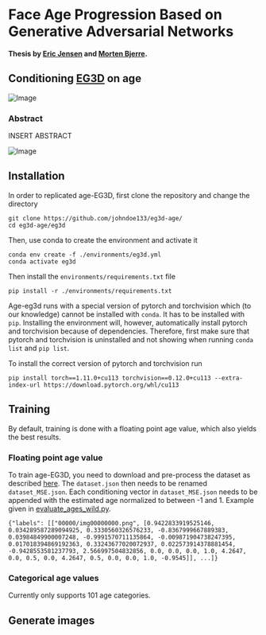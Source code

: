 # Face Age Progression Based on Generative Adversarial Networks

**Thesis by [Eric Jensen](https://www.linkedin.com/in/erickastljensen/) and [Morten Bjerre](https://www.linkedin.com/in/morten-bjerre/).**

## Conditioning [EG3D](https://github.com/NVlabs/eg3d) on age

![Image](./eg3d/example.gif)

### Abstract
INSERT ABSTRACT

![Image](./eg3d/example.png)

## Installation
In order to replicated age-EG3D, first clone the repository and change the directory

```
git clone https://github.com/johndoe133/eg3d-age/
cd eg3d-age/eg3d
```

Then, use conda to create the environment and activate it

```
conda env create -f ./environments/eg3d.yml
conda activate eg3d
```

Then install the `environments/requirements.txt` file

```
pip install -r ./environments/requirements.txt 
```

Age-eg3d runs with a special version of pytorch and torchvision which (to our knowledge) cannot be installed with `conda`. It has to be installed with `pip`. Installing the environment will, however, automatically install pytorch and torchvision because of dependencies. Therefore, first make sure that pytorch and torchvision is uninstalled and not showing when running `conda list` and `pip list`. 

To install the correct version of pytorch and torchvision run
```
pip install torch==1.11.0+cu113 torchvision==0.12.0+cu113 --extra-index-url https://download.pytorch.org/whl/cu113
```

## Training
By default, training is done with a floating point age value, which also yields the best results. 
### Floating point age value
To train age-EG3D, you need to download and pre-process the dataset as described [here](https://github.com/NVlabs/eg3d#preparing-datasets:~:text=complete%20code%20example.-,Preparing%20datasets,-Datasets%20are%20stored). The `dataset.json` then needs to be renamed `dataset_MSE.json`. Each conditioning vector in `dataset_MSE.json` needs to be appended with the estimated age normalized to between -1 and 1. Example given in [evaluate_ages_wild.py](./eg3d/evaluate_ages_wild.py).

```
{"labels": [["00000/img00000000.png", [0.9422833919525146, 0.034289587289094925, 0.3330560326576233, -0.8367999667889383, 0.03984849900007248, -0.9991570711135864, -0.009871904738247395, 0.017018394869192363, 0.33243677020072937, 0.022573914378881454, -0.9428553581237793, 2.566997504832856, 0.0, 0.0, 0.0, 1.0, 4.2647, 0.0, 0.5, 0.0, 4.2647, 0.5, 0.0, 0.0, 1.0, -0.9545]], ...]}
```

### Categorical age values
Currently only supports 101 age categories. 


## Generate images

